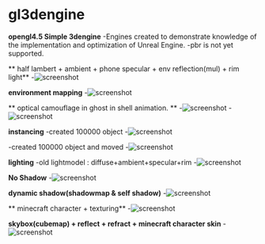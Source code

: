 # gl3dengine

**opengl4.5 Simple 3dengine**
-Engines created to demonstrate knowledge of the implementation and optimization of Unreal Engine.
-pbr is not yet supported.


** half lambert + ambient + phone specular + env reflection(mul) + rim light**
-![screenshot](https://user-images.githubusercontent.com/8508812/65702086-5de15500-e0bd-11e9-8dbe-2a8d0e9af15d.png)

**environment mapping**
-![screenshot](https://user-images.githubusercontent.com/8508812/65703224-6175db80-e0bf-11e9-88eb-94c50af86469.png)

** optical camouflage in ghost in shell animation. **
-![screenshot](https://user-images.githubusercontent.com/8508812/65703530-e06b1400-e0bf-11e9-9c03-0cde0bc1338b.png)
-![screenshot](https://user-images.githubusercontent.com/8508812/65703743-3d66ca00-e0c0-11e9-9f26-7a79f7297cbc.png)

**instancing**
-created 100000 object
-![screenshot](https://user-images.githubusercontent.com/8508812/63452332-f9f5bc00-c480-11e9-9a02-972759481f94.png)

-created 100000 object and moved
-![screenshot](https://user-images.githubusercontent.com/8508812/63452130-82c02800-c480-11e9-9483-cb7bae3b1033.png)

**lighting**
-old lightmodel : diffuse+ambient+specular+rim
-![screenshot](https://user-images.githubusercontent.com/8508812/62795222-3cc6a400-bb11-11e9-8b7f-9bf16c795b13.png)


**No Shadow**
-![screenshot](https://user-images.githubusercontent.com/8508812/64542132-f2c61d80-d35d-11e9-8b86-370be18a0cc6.png)

**dynamic shadow(shadowmap & self shadow)**
-![screenshot](https://user-images.githubusercontent.com/8508812/64542154-fb1e5880-d35d-11e9-907d-d476f1679645.png)

** minecraft character + texturing**
-![screenshot](https://user-images.githubusercontent.com/8508812/65167884-5cd97380-da7e-11e9-8018-14a134aca80a.png)

**skybox(cubemap) + reflect + refract + minecraft character skin**
-![screenshot](https://user-images.githubusercontent.com/8508812/65519417-d8c13900-df20-11e9-92f2-f9f4aeeb150e.png)
